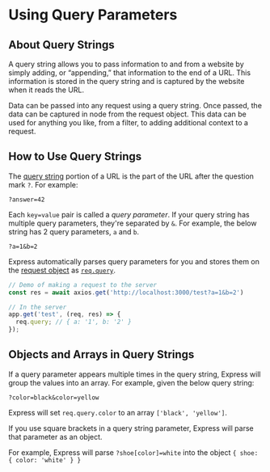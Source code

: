 # Using Query Parameters

## About Query Strings
A query string allows you to pass information to and from a website by simply adding, or “appending,” that information to the end of a URL. This information is stored in the query string and is captured by the website when it reads the URL.

Data can be passed into any request using a query string. Once passed, the data can be captured in node from the request object. This data can be used for anything you like, from a filter, to adding additional context to a request.

## How to Use Query Strings

The [query string](https://en.wikipedia.org/wiki/Query_string) portion of a URL is the part of the URL after the question mark `?`. For example:

```
?answer=42
```

Each `key=value` pair is called a *query parameter*. If your query string has multiple query parameters, they're separated by `&`. For example, the below string has 2 query parameters, `a` and `b`.

```
?a=1&b=2
```

Express automatically parses query parameters for you and stores them on the [request object](https://masteringjs.io/tutorials/express/req) as [`req.query`](http://expressjs.com/en/4x/api.html#req.query).

```javascript
// Demo of making a request to the server
const res = await axios.get('http://localhost:3000/test?a=1&b=2')

// In the server
app.get('test', (req, res) => {
  req.query; // { a: '1', b: '2' }
});
```

## Objects and Arrays in Query Strings

If a query parameter appears multiple times in the query string, Express will group the values into an array. For example, given the below query string:

```
?color=black&color=yellow
```

Express will set `req.query.color` to an array `['black', 'yellow']`.

If you use square brackets in a query string parameter, Express will parse that parameter as an object. 

For example, Express will parse `?shoe[color]=white` into the object `{ shoe: { color: 'white' } }`

